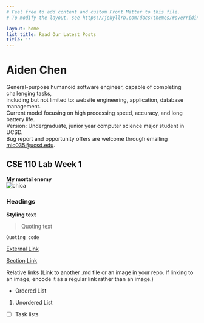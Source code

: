 ```yaml
---
# Feel free to add content and custom Front Matter to this file.
# To modify the layout, see https://jekyllrb.com/docs/themes/#overriding-theme-defaults

layout: home
list_title: Read Our Latest Posts
title: ''
---
```


# Aiden Chen

General-purpose humanoid software engineer, capable of completing challenging tasks, <br>
including but not limited to: website engineering, application, database management. <br>
Current model focusing on high processing speed, accuracy, and long battery life. <br>
Version: Undergraduate, junior year computer science major student in UCSD. <br>
Bug report and opportunity offers are welcome through emailing mic035@ucsd.edu. <br>

## CSE 110 Lab Week 1

**My mortal enemy** <br>
![chica](chica.png)

### Headings

**Styling text**

> Quoting text

`Quoting code`

[External Link](https://www.google.com/)

[Section Link](#headings)

Relative links (Link to another .md file or an image in your repo. If linking to an image, encode it as a regular link rather than an image.)

- Ordered List

1. Unordered List

- [ ] Task lists

